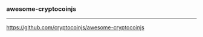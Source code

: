 ### awesome-cryptocoinjs
---
https://github.com/cryptocoinjs/awesome-cryptocoinjs

```
```

```
```

